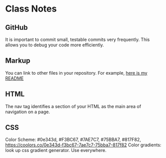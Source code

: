 # Class Notes
## GitHub
It is important to commit small, testable commits very frequently. This allows you to debug your code more efficiently.
## Markup
You can link to other files in your repository. For example, [here is my README](README.md)
## HTML
The nav tag identifies a section of your HTML as the main area of navigation on a page.
## CSS
Color Scheme: #0e343d, #F3BC67, #7AE7C7, #75BBA7, #817F82, https://coolors.co/0e343d-f3bc67-7ae7c7-75bba7-817f82
Color gradients: look up css gradient generator. Use everywhere.